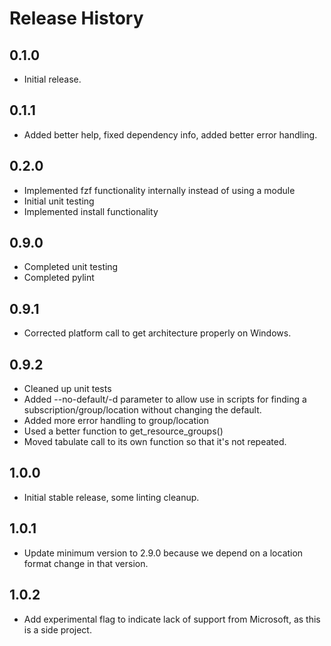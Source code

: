 # Release History

## 0.1.0
* Initial release.

## 0.1.1
* Added better help, fixed dependency info, added better error handling.

## 0.2.0
* Implemented fzf functionality internally instead of using a module
* Initial unit testing
* Implemented install functionality

## 0.9.0
* Completed unit testing
* Completed pylint

## 0.9.1
* Corrected platform call to get architecture properly on Windows.

## 0.9.2
* Cleaned up unit tests
* Added --no-default/-d parameter to allow use in scripts for finding a subscription/group/location without changing the default.
* Added more error handling to group/location
* Used a better function to get_resource_groups()
* Moved tabulate call to its own function so that it's not repeated.

## 1.0.0
* Initial stable release, some linting cleanup.

## 1.0.1
* Update minimum version to 2.9.0 because we depend on a location format change in that version.

## 1.0.2
* Add experimental flag to indicate lack of support from Microsoft, as this is a side project.
